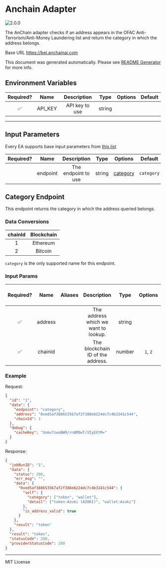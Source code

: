 # Anchain Adapter

![2.0.0](https://img.shields.io/github/package-json/v/linkpoolio/adapters?filename=packages/anchain/package.json)

The AnChain adapter checks if an address appears in the OFAC Anti-Terrorism/Anti-Money Laundering list and return the category in which the address belongs.

Base URL https://bei.anchainai.com

This document was generated automatically. Please see [README Generator](../../scripts#readme-generator) for more info.

## Environment Variables

| Required? |  Name   |  Description   |  Type  | Options | Default |
| :-------: | :-----: | :------------: | :----: | :-----: | :-----: |
|    ✅     | API_KEY | API key to use | string |         |         |

---

## Input Parameters

Every EA supports base input parameters from [this list](../../core/bootstrap#base-input-parameters)

| Required? |   Name   |     Description     |  Type  |            Options             |  Default   |
| :-------: | :------: | :-----------------: | :----: | :----------------------------: | :--------: |
|           | endpoint | The endpoint to use | string | [category](#category-endpoint) | `category` |

## Category Endpoint

This endpoint returns the category in which the address queried belongs.

### Data Conversions

| chainId | Blockchain |
| :-----: | :--------: |
|    1    |  Ethereum  |
|    2    |  Bitcoin   |

`category` is the only supported name for this endpoint.

### Input Params

| Required? |  Name   | Aliases |             Description              |  Type  | Options  | Default | Depends On | Not Valid With |
| :-------: | :-----: | :-----: | :----------------------------------: | :----: | :------: | :-----: | :--------: | :------------: |
|    ✅     | address |         | The address which we want to lookup. | string |          |         |            |                |
|    ✅     | chainId |         |  The blockchain ID of the address.   | number | `1`, `2` |         |            |                |

### Example

Request:

```json
{
  "id": "1",
  "data": {
    "endpoint": "category",
    "address": "0xed5af388653567af2f388e6224dc7c4b3241c544",
    "chainId": 1
  },
  "debug": {
    "cacheKey": "Unmu7zwoBW9/rn8MOwT/VIyEXtM="
  }
}
```

Response:

```json
{
  "jobRunID": "1",
  "data": {
    "status": 200,
    "err_msg": "",
    "data": {
      "0xed5af388653567af2f388e6224dc7c4b3241c544": {
        "self": {
          "category": ["token", "wallet"],
          "detail": ["token:Azuki (AZUKI)", "wallet:Azuki"]
        },
        "is_address_valid": true
      }
    },
    "result": "token"
  },
  "result": "token",
  "statusCode": 200,
  "providerStatusCode": 200
}
```

---

MIT License
